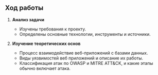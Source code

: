 ## Ход работы

1. **Анализ задачи**  
   - Изучены требования к проекту.  
   - Определены основные технологии, инструменты и источники.  

2. **Изучение теоретических основ**  
   - Процесс взаимодействие веб-приложений с базами данных.  
   - Виды уязвимостей веб приложений и описание их работы.
   - Классификация атак по OWASP и MITRE ATT&CK, и какие этапы обычно включает атака.

